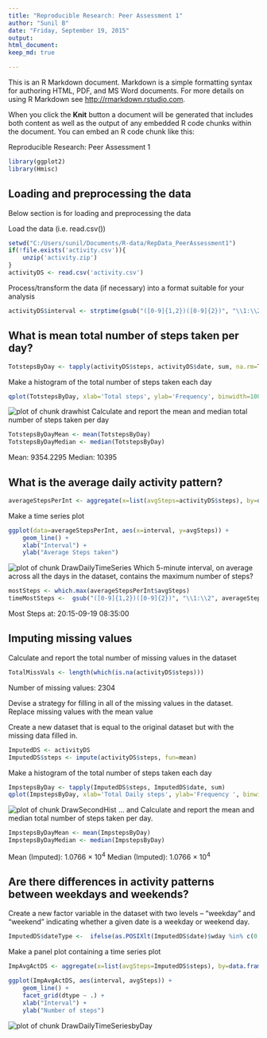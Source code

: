 ```yaml
---
title: "Reproducible Research: Peer Assessment 1"
author: "Sunil B"
date: "Friday, September 19, 2015"
output: 
html_document:
keep_md: true

---
```


This is an R Markdown document. Markdown is a simple formatting syntax for authoring HTML, PDF, and MS Word documents. For more details on using R Markdown see <http://rmarkdown.rstudio.com>.

When you click the **Knit** button a document will be generated that includes both content as well as the output of any embedded R code chunks within the document. You can embed an R code chunk like this:


Reproducible Research: Peer Assessment 1


```r
library(ggplot2)
library(Hmisc)
```

## Loading and preprocessing the data
Below section is for loading and preprocessing the data

Load the data (i.e. read.csv())


```r
setwd("C:/Users/sunil/Documents/R-data/RepData_PeerAssessment1")
if(!file.exists('activity.csv')){
    unzip('activity.zip')
}
activityDS <- read.csv('activity.csv')
```

Process/transform the data (if necessary) into a format suitable for your analysis

```r
activityDS$interval <- strptime(gsub("([0-9]{1,2})([0-9]{2})", "\\1:\\2", activityDS$interval), format='%H:%M')
```
## What is mean total number of steps taken per day?


```r
TotstepsByDay <- tapply(activityDS$steps, activityDS$date, sum, na.rm=TRUE)
```

Make a histogram of the total number of steps taken each day


```r
qplot(TotstepsByDay, xlab='Total steps', ylab='Frequency', binwidth=1000)
```

![plot of chunk drawhist](figure/drawhist.png) 
Calculate and report the mean and median total number of steps taken per day

```r
TotstepsByDayMean <- mean(TotstepsByDay)
TotstepsByDayMedian <- median(TotstepsByDay)
```
Mean: 9354.2295
Median: 10395

## What is the average daily activity pattern?

```r
averageStepsPerInt <- aggregate(x=list(avgSteps=activityDS$steps), by=data.frame(list(interval=activityDS$interval)), FUN=mean, na.rm=TRUE)
```

Make a time series plot


```r
ggplot(data=averageStepsPerInt, aes(x=interval, y=avgSteps)) +
    geom_line() +
    xlab("Interval") +
    ylab("Average Steps taken") 
```

![plot of chunk DrawDailyTimeSeries](figure/DrawDailyTimeSeries.png) 
Which 5-minute interval, on average across all the days in the dataset, contains the maximum number of steps?


```r
mostSteps <- which.max(averageStepsPerInt$avgSteps)
timeMostSteps <-  gsub("([0-9]{1,2})([0-9]{2})", "\\1:\\2", averageStepsPerInt[mostSteps,'interval'])
```
Most Steps at: 20:15-09-19 08:35:00
## Imputing missing values

Calculate and report the total number of missing values in the dataset

```r
TotalMissVals <- length(which(is.na(activityDS$steps)))
```

Number of missing values: 2304

Devise a strategy for filling in all of the missing values in the dataset.
Replace missing values with the mean value

Create a new dataset that is equal to the original dataset but with the missing data filled in.


```r
ImputedDS <- activityDS
ImputedDS$steps <- impute(activityDS$steps, fun=mean)
```
Make a histogram of the total number of steps taken each day


```r
ImpstepsByDay <- tapply(ImputedDS$steps, ImputedDS$date, sum)
qplot(ImpstepsByDay, xlab='Total Daily steps', ylab='Frequency ', binwidth=1000)
```

![plot of chunk DrawSecondHist](figure/DrawSecondHist.png) 
... and Calculate and report the mean and median total number of steps taken per day.


```r
ImpstepsByDayMean <- mean(ImpstepsByDay)
ImpstepsByDayMedian <- median(ImpstepsByDay)
```
Mean (Imputed): 1.0766 &times; 10<sup>4</sup>
Median (Imputed): 1.0766 &times; 10<sup>4</sup>

## Are there differences in activity patterns between weekdays and weekends?

Create a new factor variable in the dataset with two levels – “weekday” and “weekend” indicating whether a given date is a weekday or weekend day.


```r
ImputedDS$dateType <-  ifelse(as.POSIXlt(ImputedDS$date)$wday %in% c(0,6), 'Weekend', 'Weekday')
```
Make a panel plot containing a time series plot


```r
ImpAvgActDS <- aggregate(x=list(avgSteps=ImputedDS$steps), by=data.frame(list(interval=ImputedDS$interval, dtype=ImputedDS$dateType)), FUN=mean, na.rm=TRUE)

ggplot(ImpAvgActDS, aes(interval, avgSteps)) + 
    geom_line() + 
    facet_grid(dtype ~ .) +
    xlab("Interval") + 
    ylab("Number of steps")
```

![plot of chunk DrawDailyTimeSeriesbyDay](figure/DrawDailyTimeSeriesbyDay.png) 
